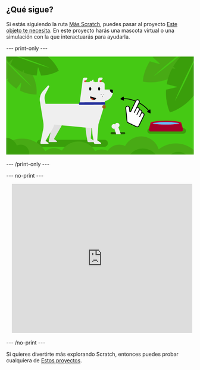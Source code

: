 ## ¿Qué sigue?

Si estás siguiendo la ruta [Más Scratch](https://projects.raspberrypi.org/en/raspberrypi/more-scratch), puedes pasar al proyecto [Este objeto te necesita](https://projects.raspberrypi.org/en/projects/this-sprite-needs-you). En este proyecto harás una mascota virtual o una simulación con la que interactuarás para ayudarla.

--- print-only ---

![Este objeto te necesita](images/this-sprite-needs-you-project.png)

--- /print-only ---

--- no-print ---

<div class="scratch-preview" style="margin-left: 15px;">
  <iframe allowtransparency="true" width="485" height="402" src="https://scratch.mit.edu/projects/embed/530008968/?autostart=false" frameborder="0"></iframe>
</div>

--- /no-print ---

Si quieres divertirte más explorando Scratch, entonces puedes probar cualquiera de [Estos proyectos](https://projects.raspberrypi.org/en/projects?software%5B%5D=scratch&curriculum%5B%5D=%201).
